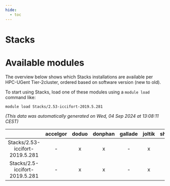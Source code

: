 ```yaml
---
hide:
  - toc
---
```


Stacks
======

# Available modules


The overview below shows which Stacks installations are available per HPC-UGent Tier-2cluster, ordered based on software version (new to old).

To start using Stacks, load one of these modules using a `module load` command like:

```shell
module load Stacks/2.53-iccifort-2019.5.281
```

*(This data was automatically generated on Wed, 04 Sep 2024 at 13:08:11 CEST)*  

| |accelgor|doduo|donphan|gallade|joltik|shinx|skitty|
| :---: | :---: | :---: | :---: | :---: | :---: | :---: | :---: |
|Stacks/2.53-iccifort-2019.5.281|-|x|x|-|x|-|-|
|Stacks/2.5-iccifort-2019.5.281|-|x|x|-|x|-|x|

